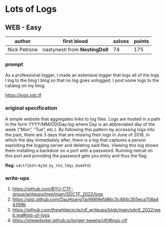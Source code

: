 # Lots of Logs
## WEB - Easy
| author | first blood | solves | points |
| --- | -- | --- | --- |
| Nick Petrone | nastynesti from **NestingDoll** | 74 | 175 |

### prompt
As a professional logger, I made an extensive logger that logs all of the logs I log to the blog I blog so that no log goes unlogged.
I post some logs to the catalog on my blog.

https://logs.sdc.tf

### original specification
A simple website that aggregates links to log files. Logs are hosted in a path in the form YYYY/MM/DD/Day.log where Day is an abbreviated day of the week (”Mon”, ”Tue”, etc.). By following this pattern by accessing logs into the past, there are 3 days that are missing their logs in June of 2018, in which the day immediately after, there is a log that captures a person exploiting the logging server and deleting said files. Viewing this log shows them installing a backdoor on a port with a password. Running netcat on this port and providing the password gets you entry and thus the flag.

**flag:** `sdctf{b3tr4y3d_by_th3_l0gs_8a4dfd}`

### write-ups
1. https://github.com/BYU-CTF-group/writeups/tree/main/SDCTF_2022/logs
2. https://gist.github.com/DauHoangTai/6669efd86c3c484c355eca708a44399b
3. https://github.com/thewhitecircle/ctf_writeups/blob/main/sdctf_2022/web.md#lots-of-logs
4. https://sheeptester.github.io/longer-tweets/ctf/#logs-ctf